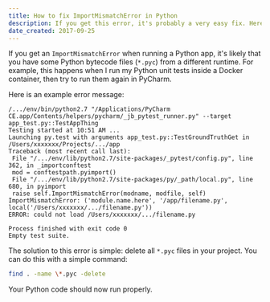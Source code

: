 ```yaml
---
title: How to fix ImportMismatchError in Python
description: If you get this error, it's probably a very easy fix. Here's how to fix this error with a single terminal command.
date_created: 2017-09-25
---
```


If you get an `ImportMismatchError` when running a Python app, it's likely that you have some Python bytecode files (`*.pyc`) from a different runtime. For example, this happens when I run my Python unit tests inside a Docker container, then try to run them again in PyCharm.

Here is an example error message:

```
/.../env/bin/python2.7 "/Applications/PyCharm CE.app/Contents/helpers/pycharm/_jb_pytest_runner.py" --target app_test.py::TestAppThing
Testing started at 10:51 AM ...
Launching py.test with arguments app_test.py::TestGroundTruthGet in /Users/xxxxxxx/Projects/.../app
Traceback (most recent call last):
 File "/.../env/lib/python2.7/site-packages/_pytest/config.py", line 362, in _importconftest
 mod = conftestpath.pyimport()
 File "/.../env/lib/python2.7/site-packages/py/_path/local.py", line 680, in pyimport
 raise self.ImportMismatchError(modname, modfile, self)
ImportMismatchError: ('module.name.here', '/app/filename.py', local('/Users/xxxxxxx/.../filename.py'))
ERROR: could not load /Users/xxxxxxx/.../filename.py

Process finished with exit code 0
Empty test suite.
```

The solution to this error is simple: delete all `*.pyc` files in your project. You can do this with a simple command:

```bash
find . -name \*.pyc -delete
```

Your Python code should now run properly.

